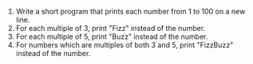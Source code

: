 1. Write a short program that prints each number from 1 to 100 on a new line.
2. For each multiple of 3, print "Fizz" instead of the number.
3. For each multiple of 5, print "Buzz" instead of the number.
4. For numbers which are multiples of both 3 and 5, print "FizzBuzz" instead of the number.